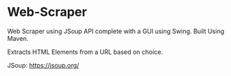 # Web-Scraper

Web Scraper using JSoup API complete with a GUI using Swing.
Built Using Maven.

Extracts HTML Elements from a URL based on choice.


JSoup: https://jsoup.org/

